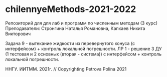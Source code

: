 # chilennyeMethods-2021-2022

Репозиторий для для лаб и программ по численным методам (3 курс)
Преподаватели: Стронгина Наталья Романовна, Капкаев Никита Викторович

Задача 9 - вытекание жидкости из перевернутого конуса (с интерфейсом) + контроль локальной погрешности.
ЛР 1 - решение 3 ДУ (1 тестовая и 2 основных (вторая - система)) с интерфейсом + контроль локальной погрешности.







ННГУ. ИИТММ. 2021г. 
// Copyrighting Petrova Polina 2021
